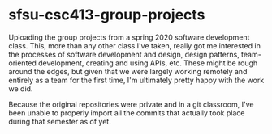 # sfsu-csc413-group-projects
Uploading the group projects from a spring 2020 software development class. This, more than any other class I've taken, really got me interested in the processes of software development and design, design patterns, team-oriented development, creating and using APIs, etc. These might be rough around the edges, but given that we were largely working remotely and entirely as a team for the first time, I'm ultimately pretty happy with the work we did.

Because the original repositories were private and in a git classroom, I've been unable to properly import all the commits that actually took place during that semester as of yet.
